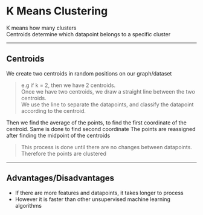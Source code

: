# K Means Clustering

K means how many clusters\
Centroids determine which datapoint belongs to a specific cluster

---

## Centroids

We create two centroids in random positions on our graph/dataset

> e.g if k = 2, then we have 2 centroids.\
> Once we have two centroids, we draw a straight line between the two centroids.\
> We use the line to separate the datapoints, and classify the datapoint according to the centroid.

Then we find the average of the points, to find the first coordinate of the centroid. Same is done to find second coordinate
The points are reassigned after finding the midpoint of the centroids

>This process is done until there are no changes between datapoints. Therefore the points are clustered

---

## Advantages/Disadvantages

 + If there are more features and datapoints, it takes longer to process
 + However it is faster than other unsupervised machine learning algorithms


